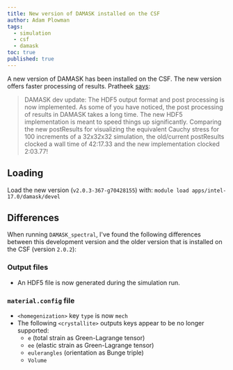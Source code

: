 ```yaml
---
title: New version of DAMASK installed on the CSF
author: Adam Plowman
tags:
  - simulation
  - csf
  - damask
toc: true
published: true
---
```


A new version of DAMASK has been installed on the CSF. The new version offers faster processing of results. Pratheek [says](https://lightform-group.slack.com/archives/CAU3WPSR4/p1559211552003700):

> DAMASK dev update: The HDF5 output format and post processing is now implemented. As some of you have noticed, the post processing of results in DAMASK takes a long time. The new HDF5 implementation is meant to speed things up significantly. Comparing the new postResults for visualizing the equivalent Cauchy stress for 100 increments of a 32x32x32 simulation, the old/current postResults clocked a wall time of 42:17.33 and the new implementation clocked 2:03.77!

## Loading

Load the new version (`v2.0.3-367-g70428155`) with: `module load apps/intel-17.0/damask/devel`

## Differences

When running `DAMASK_spectral`, I've found the following differences between this development version and the older version that is installed on the CSF (version `2.0.2`):

### Output files

- An HDF5 file is now generated during the simulation run.

### `material.config` file

- `<homegenization>` key `type` is now `mech`
- The following `<crystallite>` outputs keys appear to be no longer supported:
  - `e` (total strain as Green-Lagrange tensor)
  - `ee` (elastic strain as Green-Lagrange tensor)
  - `eulerangles` (orientation as Bunge triple)
  - `Volume`
